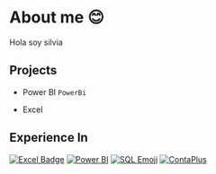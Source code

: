 # About me 😊
Hola soy silvia

## Projects

* Power BI `PowerBi`

* Excel

## Experience In
[![Excel Badge](https://img.shields.io/badge/-Excel-217346?style=for-the-badge&logo=microsoft-excel&logoColor=white)](link-to-your-profile)
[![Power BI](https://img.shields.io/badge/-Power%20BI-77BDD3?style=for-the-badge&logo=powerbi)](https://powerbi.microsoft.com/)
[![SQL Emoji](https://img.shields.io/badge/SQL-📊-blue?style=for-the-badge&logo=none)](https://your-link-here)
[![ContaPlus](https://img.shields.io/badge/ContaPlus-📊?style=for-the-badge&logo=none)](https://your-link-here)





